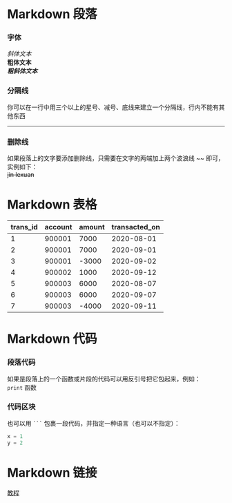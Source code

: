 # Markdown 段落
### 字体
*斜体文本*  
**粗体文本**   
***粗斜体文本***    
### 分隔线
你可以在一行中用三个以上的星号、减号、底线来建立一个分隔线，行内不能有其他东西  
***
### 删除线
如果段落上的文字要添加删除线，只需要在文字的两端加上两个波浪线 ~~ 即可，实例如下：  
~~jin lexuan~~  
# Markdown 表格
| trans_id   | account    | amount     | transacted_on |
|------------|------------|------------|---------------|
| 1          | 900001     | 7000       |  2020-08-01   |
| 2          | 900001     | 7000       |  2020-09-01   |
| 3          | 900001     | -3000      |  2020-09-02   |
| 4          | 900002     | 1000       |  2020-09-12   |
| 5          | 900003     | 6000       |  2020-08-07   |
| 6          | 900003     | 6000       |  2020-09-07   |
| 7          | 900003     | -4000      |  2020-09-11   |

# Markdown 代码
### 段落代码
如果是段落上的一个函数或片段的代码可以用反引号把它包起来，例如：  
`print` 函数
### 代码区块
也可以用 ` ``` ` 包裹一段代码，并指定一种语言（也可以不指定）：
```python
x = 1
y = 2
```
# Markdown 链接
[教程](https://www.runoob.com/markdown/md-link.html)
